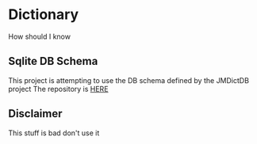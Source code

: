 # Dictionary

How should I know

## Sqlite DB Schema

This project is attempting to use the DB schema defined by the JMDictDB project
The repository is [HERE](https://gitlab.com/yamagoya/jmdictdb)

## Disclaimer

This stuff is bad don't use it
